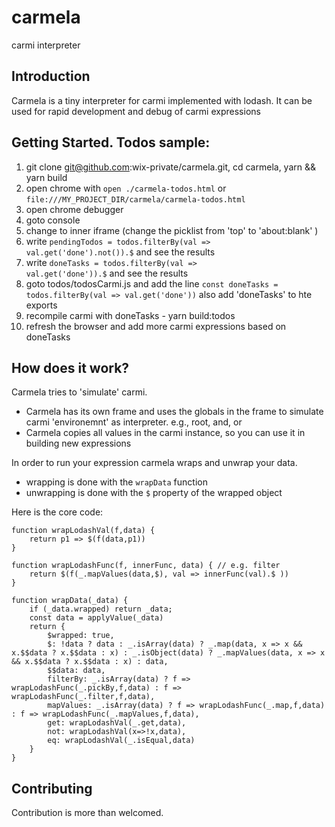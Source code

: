 # carmela
carmi interpreter

## Introduction
Carmela is a tiny interpreter for carmi implemented with lodash.
It can be used for rapid development and debug of carmi expressions

## Getting Started. Todos sample:
1. git clone git@github.com:wix-private/carmela.git, cd carmela, yarn && yarn build
2. open chrome with `open ./carmela-todos.html` or `file:///MY_PROJECT_DIR/carmela/carmela-todos.html`
3. open chrome debugger
4. goto console
5. change to inner iframe (change the picklist from 'top' to 'about:blank' )
6. write <code>pendingTodos = todos.filterBy(val => val.get('done').not()).$</code> and see the results
7. write <code>doneTasks = todos.filterBy(val => val.get('done')).$</code> and see the results
8. goto todos/todosCarmi.js and add the line <code>const doneTasks = todos.filterBy(val => val.get('done'))</code> also add 'doneTasks' to hte exports
9. recompile carmi with doneTasks - yarn build:todos
10. refresh the browser and add more carmi expressions based on doneTasks

## How does it work?

Carmela tries to 'simulate' carmi. 
- Carmela has its own frame and uses the globals in the frame to simulate carmi 'environemnt' as interpreter. e.g., root, and, or
- Carmela copies all values in the carmi instance, so you can use it in building new expressions

In order to run your expression carmela wraps and unwrap your data.
- wrapping is done with the `wrapData` function
- unwrapping is done with the `$` property of the wrapped object

Here is the core code:
~~~~
function wrapLodashVal(f,data) {
    return p1 => $(f(data,p1))
}

function wrapLodashFunc(f, innerFunc, data) { // e.g. filter
    return $(f(_.mapValues(data,$), val => innerFunc(val).$ ))
}

function wrapData(_data) {
    if (_data.wrapped) return _data;
    const data = applyValue(_data)
    return {
        $wrapped: true,
        $: !data ? data : _.isArray(data) ? _.map(data, x => x && x.$$data ? x.$$data : x) : _.isObject(data) ? _.mapValues(data, x => x && x.$$data ? x.$$data : x) : data,
        $$data: data,
        filterBy: _.isArray(data) ? f => wrapLodashFunc(_.pickBy,f,data) : f => wrapLodashFunc(_.filter,f,data),
        mapValues: _.isArray(data) ? f => wrapLodashFunc(_.map,f,data) : f => wrapLodashFunc(_.mapValues,f,data),
        get: wrapLodashVal(_.get,data),
        not: wrapLodashVal(x=>!x,data),
        eq: wrapLodashVal(_.isEqual,data)
    }
}
~~~~

## Contributing
Contribution is more than welcomed.